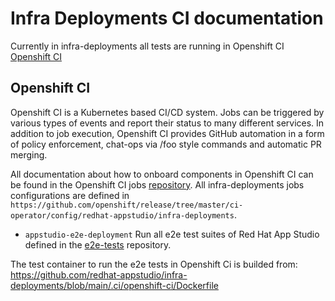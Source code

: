# Infra Deployments CI documentation

Currently in infra-deployments all tests are running in Openshift CI [Openshift CI](https://prow.ci.openshift.org/?job=*infra*deployments*)

## Openshift CI

Openshift CI is a Kubernetes based CI/CD system. Jobs can be triggered by various types of events and report their status to many different services. In addition to job execution, Openshift CI provides GitHub automation in a form of policy enforcement, chat-ops via /foo style commands and automatic PR merging.

All documentation about how to onboard components in Openshift CI can be found in the Openshift CI jobs [repository](https://github.com/openshift/release). All infra-deployments jobs configurations are defined in `https://github.com/openshift/release/tree/master/ci-operator/config/redhat-appstudio/infra-deployments`.

- `appstudio-e2e-deployment` Run all e2e test suites of Red Hat App Studio defined in the [e2e-tests](https://github.com/redhat-appstudio/e2e-tests) repository.

The test container to run the e2e tests in Openshift Ci is builded from: https://github.com/redhat-appstudio/infra-deployments/blob/main/.ci/openshift-ci/Dockerfile
